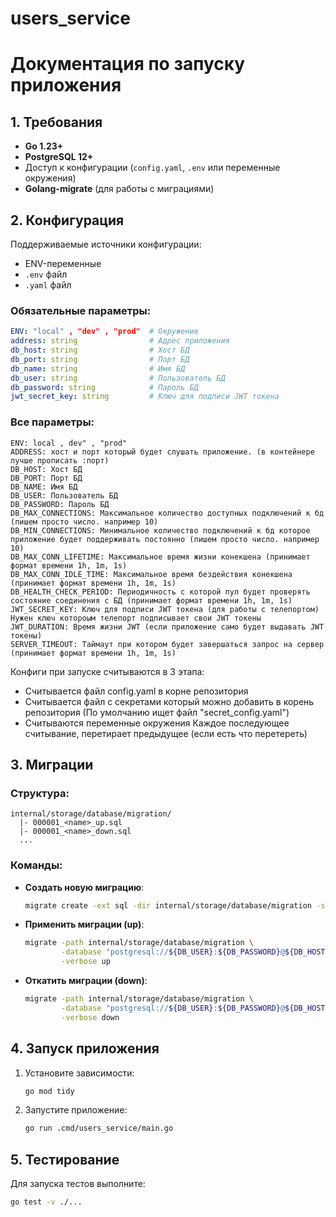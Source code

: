 # users_service

# Документация по запуску приложения

## 1. Требования
- **Go 1.23+**
- **PostgreSQL 12+**
- Доступ к конфигурации (`config.yaml`, `.env` или переменные окружения)
- **Golang-migrate** (для работы с миграциями)

## 2. Конфигурация

Поддерживаемые источники конфигурации:
- ENV-переменные
- `.env` файл
- `.yaml` файл

### Обязательные параметры:
```yaml
ENV: "local" , "dev" , "prod"  # Окружение
address: string                # Адрес приложения
db_host: string                # Хост БД
db_port: string                # Порт БД
db_name: string                # Имя БД
db_user: string                # Пользователь БД
db_password: string            # Пароль БД
jwt_secret_key: string         # Ключ для подписи JWT токена 
```
### Все параметры:
```dotenv
ENV: local , dev" , "prod"
ADDRESS: хост и порт который будет слушать приложение. (в контейнере лучше прописать :порт)
DB_HOST: Хост БД
DB_PORT: Порт БД
DB_NAME: Имя БД
DB_USER: Пользователь БД
DB_PASSWORD: Пароль БД
DB_MAX_CONNECTIONS: Максимальное количество доступных подключений к бд (пишем просто число. например 10)
DB_MIN_CONNECTIONS: Минимальное количество подключений к бд которое приложение будет поддерживать постоянно (пишем просто число. например 10)
DB_MAX_CONN_LIFETIME: Максимальное время жизни конекшена (принимает формат времени 1h, 1m, 1s)
DB_MAX_CONN_IDLE_TIME: Максимальное время бездействия конекшена (принимает формат времени 1h, 1m, 1s)
DB_HEALTH_CHECK_PERIOD: Периодичность с которой пул будет проверять состояние соединения с БД (принимает формат времени 1h, 1m, 1s)
JWT_SECRET_KEY: Ключ для подписи JWT токена (для работы с телепортом) Нужен ключ котороым телепорт подписывает свои JWT токены
JWT_DURATION: Время жизни JWT (если приложение само будет выдавать JWT токены)
SERVER_TIMEOUT: Таймаут при котором будет завершаться запрос на сервер (принимает формат времени 1h, 1m, 1s)
```
Конфиги при запуске считываются в 3 этапа:

* Считывается файл config.yaml в корне репозитория
* Считывается файл с секретами который можно добавить в корень репозитория (По умолчанию ищет файл "secret_config.yaml")
* Считываются переменные окружения
Каждое последующее считывание, перетирает предыдущее (если есть что перетереть)
## 3. Миграции

### Структура:
```
internal/storage/database/migration/
  |- 000001_<name>_up.sql
  |- 000001_<name>_down.sql
  ...
```

### Команды:
- **Создать новую миграцию**:
  ```bash
  migrate create -ext sql -dir internal/storage/database/migration -seq <название_миграции>
  ```

- **Применить миграции (up)**:
  ```bash
  migrate -path internal/storage/database/migration \
          -database "postgresql://${DB_USER}:${DB_PASSWORD}@${DB_HOST}:${DB_PORT}/${DB_NAME}?sslmode=disable" \
          -verbose up
  ```

- **Откатить миграции (down)**:
  ```bash
  migrate -path internal/storage/database/migration \
          -database "postgresql://${DB_USER}:${DB_PASSWORD}@${DB_HOST}:${DB_PORT}/${DB_NAME}?sslmode=disable" \
          -verbose down
  ```

## 4. Запуск приложения

1. Установите зависимости:
   ```bash
   go mod tidy
   ```

2. Запустите приложение:
   ```bash
   go run .cmd/users_service/main.go
   ```

## 5. Тестирование

Для запуска тестов выполните:
```bash
go test -v ./...
```